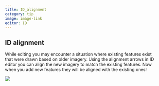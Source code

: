 ```yaml
---
title: ID_alignment
category: tip
image: image-link
editor: ID
---
```



## ID alignment

While editing you may encounter a situation where existing features exist that were drawn based on older imagery. 
Using the alignment arrows in ID editor you can align the new imagery to match the existing features. Now when you add
new features they will be aligned with the existing ones!


![](http://i.imgur.com/cOVMr7x.gif)

